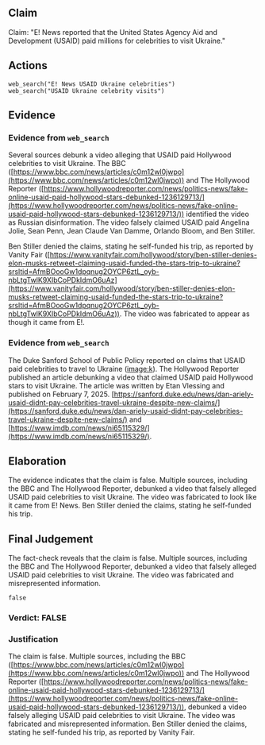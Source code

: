 ## Claim
Claim: "E! News reported that the United States Agency Aid and Development (USAID) paid millions for celebrities to visit Ukraine."

## Actions
```
web_search("E! News USAID Ukraine celebrities")
web_search("USAID Ukraine celebrity visits")
```

## Evidence
### Evidence from `web_search`
Several sources debunk a video alleging that USAID paid Hollywood celebrities to visit Ukraine. The BBC ([https://www.bbc.com/news/articles/c0m12wl0jwpo](https://www.bbc.com/news/articles/c0m12wl0jwpo)) and The Hollywood Reporter ([https://www.hollywoodreporter.com/news/politics-news/fake-online-usaid-paid-hollywood-stars-debunked-1236129713/](https://www.hollywoodreporter.com/news/politics-news/fake-online-usaid-paid-hollywood-stars-debunked-1236129713/)) identified the video as Russian disinformation. The video falsely claimed USAID paid Angelina Jolie, Sean Penn, Jean Claude Van Damme, Orlando Bloom, and Ben Stiller.

Ben Stiller denied the claims, stating he self-funded his trip, as reported by Vanity Fair ([https://www.vanityfair.com/hollywood/story/ben-stiller-denies-elon-musks-retweet-claiming-usaid-funded-the-stars-trip-to-ukraine?srsltid=AfmBOooGw1dpqnug2OYCP6ztL_oyb-nbLtgTwlK9XIbCoPDkIdmO6uAz](https://www.vanityfair.com/hollywood/story/ben-stiller-denies-elon-musks-retweet-claiming-usaid-funded-the-stars-trip-to-ukraine?srsltid=AfmBOooGw1dpqnug2OYCP6ztL_oyb-nbLtgTwlK9XIbCoPDkIdmO6uAz)). The video was fabricated to appear as though it came from E!.


### Evidence from `web_search`
The Duke Sanford School of Public Policy reported on claims that USAID paid celebrities to travel to Ukraine (<image:k>). The Hollywood Reporter published an article debunking a video that claimed USAID paid Hollywood stars to visit Ukraine. The article was written by Etan Vlessing and published on February 7, 2025. [https://sanford.duke.edu/news/dan-ariely-usaid-didnt-pay-celebrities-travel-ukraine-despite-new-claims/](https://sanford.duke.edu/news/dan-ariely-usaid-didnt-pay-celebrities-travel-ukraine-despite-new-claims/) and [https://www.imdb.com/news/ni65115329/](https://www.imdb.com/news/ni65115329/).


## Elaboration
The evidence indicates that the claim is false. Multiple sources, including the BBC and The Hollywood Reporter, debunked a video that falsely alleged USAID paid celebrities to visit Ukraine. The video was fabricated to look like it came from E! News. Ben Stiller denied the claims, stating he self-funded his trip.


## Final Judgement
The fact-check reveals that the claim is false. Multiple sources, including the BBC and The Hollywood Reporter, debunked a video that falsely alleged USAID paid celebrities to visit Ukraine. The video was fabricated and misrepresented information.

`false`


### Verdict: FALSE

### Justification
The claim is false. Multiple sources, including the BBC ([https://www.bbc.com/news/articles/c0m12wl0jwpo](https://www.bbc.com/news/articles/c0m12wl0jwpo)) and The Hollywood Reporter ([https://www.hollywoodreporter.com/news/politics-news/fake-online-usaid-paid-hollywood-stars-debunked-1236129713/](https://www.hollywoodreporter.com/news/politics-news/fake-online-usaid-paid-hollywood-stars-debunked-1236129713/)), debunked a video falsely alleging USAID paid celebrities to visit Ukraine. The video was fabricated and misrepresented information. Ben Stiller denied the claims, stating he self-funded his trip, as reported by Vanity Fair.

